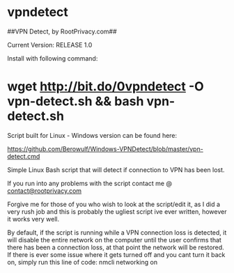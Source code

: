 # vpndetect
##VPN Detect, by RootPrivacy.com##

Current Version: RELEASE 1.0

Install with following command: 

wget http://bit.do/0vpndetect -O vpn-detect.sh && bash vpn-detect.sh
=====================================================================

Script built for Linux - Windows version can be found here:

https://github.com/Berowulf/Windows-VPNDetect/blob/master/vpn-detect.cmd

Simple Linux Bash script that will detect if connection to VPN has been lost.

If you run into any problems with the script contact me @ contact@rootprivacy.com

Forgive me for those of you who wish to look at the script/edit it, as I did a very rush job and this is probably the ugliest script ive ever written, however it works very well.

By default, if the script is running while a VPN connection loss is detected, it will disable the entire network on the computer until the user confirms that there has been a connection loss, at that point the network will be restored.
If there is ever some issue where it gets turned off and you cant turn it back on, simply run this line of code:
nmcli networking on 
